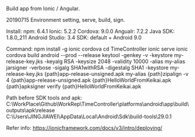 Build app from Ionic / Angular.

20190715 Environment setting, serve, build, sign.

Install:
npm: 6.4.1
Ionic: 5.2.2
Cordova: 9.0.0
Angualr: 7.2.2
Java SDK: 1.8.0_211
Android Studio: 3.4
SDK: default + Android 9.0

Command:
npm install -g ionic cordova
cd TimeController
ionic serve
ionic cordova build android --prod --release
keytool -genkey -v -keystore my-release-key.jks -keyalg RSA -keysize 2048 -validity 10000 -alias my-alias
jarsigner -verbose -sigalg SHA1withRSA -digestalg SHA1 -keystore my-release-key.jks {path}app-release-unsigned.apk my-alias
{path}zipalign -v 4 {path}app-release-unsigned.apk {path}HelloWorldFromKeikai.apk
{path}apksigner verify {path}HelloWorldFromKeikai.apk

Path before SDK tools and apk:
C:\WorkPlace\Github\WorkRep\TimeController\platforms\android\app\build\outputs\apk\release
C:\Users\JINGJIAWEI\AppData\Local\Android\Sdk\build-tools\29.0.1

Refer info:
https://ionicframework.com/docs/v3/intro/deploying/